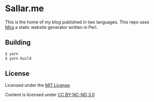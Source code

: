 # Sallar.me

This is the home of my blog published in two languages. This repo uses [Mira](https://miraxy.github.io/) a static website generator written in Perl.

## Building

``` bash
$ yarn
$ yarn build
```

## License

Licensed under the [MIT License](LICENSE).

Content is licensed under [CC BY-NC-ND 3.0](https://creativecommons.org/licenses/by-nc-nd/3.0/)
